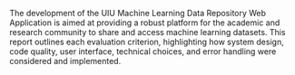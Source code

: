 The development of the UIU Machine Learning Data Repository Web Application is aimed at providing a robust platform for the academic and research community to share and access machine learning datasets. This report outlines each evaluation criterion, highlighting how system design, code quality, user interface, technical choices, and error handling were considered and implemented.
